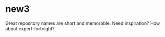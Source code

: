 # new3
Great repository names are short and memorable. Need inspiration? How about expert-fortnight?
